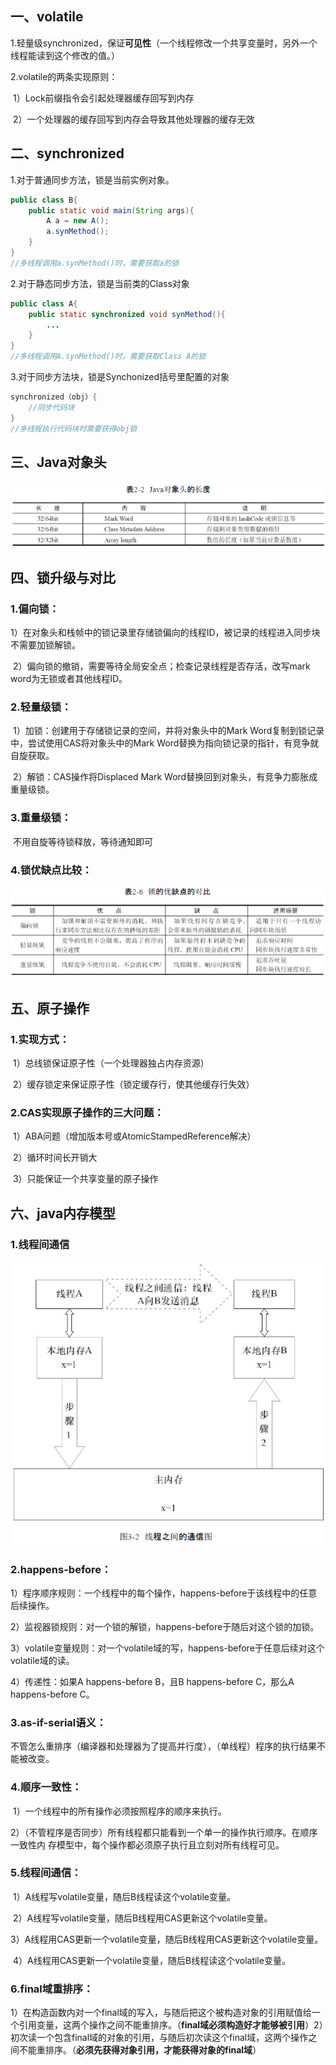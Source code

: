 ## 一、volatile

1.轻量级synchronized，保证**可见性**（一个线程修改一个共享变量时，另外一个线程能读到这个修改的值。）

2.volatile的两条实现原则：

​	1）Lock前缀指令会引起处理器缓存回写到内存

​	2）一个处理器的缓存回写到内存会导致其他处理器的缓存无效

## 二、synchronized

1.对于普通同步方法，锁是当前实例对象。

```java
public class B{
    public static void main(String args){
        A a = new A();
        a.synMethod();
    } 
}
//多线程调用a.synMethod()时，需要获取a的锁
```

2.对于静态同步方法，锁是当前类的Class对象

```java
public class A{
    public static synchronized void synMethod(){
        ...
    }
}
//多线程调用A.synMethod()时，需要获取Class A的锁
```

3.对于同步方法块，锁是Synchonized括号里配置的对象

```java
synchronized（obj）{
	//同步代码块
}
//多线程执行代码块时需要获得obj锁
```

## 三、Java对象头

![1568811207481](images/1568811207481.png)

## 四、锁升级与对比

### 1.偏向锁：

​		1）在对象头和栈帧中的锁记录里存储锁偏向的线程ID，被记录的线程进入同步块不需要加锁解锁。

​		2）偏向锁的撤销，需要等待全局安全点；检查记录线程是否存活，改写mark word为无锁或者其他线程ID。

### 2.轻量级锁：

​		1）加锁：创建用于存储锁记录的空间，并将对象头中的Mark Word复制到锁记录中，尝试使用CAS将对象头中的Mark Word替换为指向锁记录的指针，有竞争就自旋获取。

​		2）解锁：CAS操作将Displaced Mark Word替换回到对象头，有竞争力膨胀成重量级锁。

### 3.重量级锁：

​		不用自旋等待锁释放，等待通知即可

### 4.锁优缺点比较：

![1568812193404](images\1568812193404.png)

## 五、原子操作

### 1.实现方式：

​		1）总线锁保证原子性（一个处理器独占内存资源）

​		2）缓存锁定来保证原子性（锁定缓存行，使其他缓存行失效）

### 2.CAS实现原子操作的三大问题：

​		1）ABA问题（增加版本号或AtomicStampedReference解决）

​		2）循环时间长开销大

​		3）只能保证一个共享变量的原子操作

## 六、java内存模型

### 1.线程间通信

![1568812895662](images\1568812895662.png)

### 2.happens-before：

1）程序顺序规则：一个线程中的每个操作，happens-before于该线程中的任意后续操作。

2）监视器锁规则：对一个锁的解锁，happens-before于随后对这个锁的加锁。

3）volatile变量规则：对一个volatile域的写，happens-before于任意后续对这个volatile域的读。

4）传递性：如果A happens-before B，且B happens-before C，那么A happens-before C。

### 3.as-if-serial语义：

​		不管怎么重排序（编译器和处理器为了提高并行度），（单线程）程序的执行结果不能被改变。

### 4.顺序一致性：

​		1）一个线程中的所有操作必须按照程序的顺序来执行。

​		2）（不管程序是否同步）所有线程都只能看到一个单一的操作执行顺序。在顺序一致性内
存模型中，每个操作都必须原子执行且立刻对所有线程可见。

### 5.线程间通信：

​		1）A线程写volatile变量，随后B线程读这个volatile变量。

​		2）A线程写volatile变量，随后B线程用CAS更新这个volatile变量。

​		3）A线程用CAS更新一个volatile变量，随后B线程用CAS更新这个volatile变量。

​		4）A线程用CAS更新一个volatile变量，随后B线程读这个volatile变量。

### 6.final域重排序：

​		1）在构造函数内对一个final域的写入，与随后把这个被构造对象的引用赋值给一个引用变量，这两个操作之间不能重排序。（**final域必须构造好才能够被引用**）
​		2）初次读一个包含final域的对象的引用，与随后初次读这个final域，这两个操作之间不能重排序。（**必须先获得对象引用，才能获得对象的final域**）

